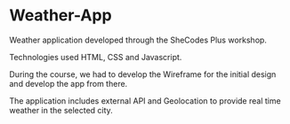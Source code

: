 # Weather-App

Weather application developed through the SheCodes Plus workshop.

Technologies used HTML, CSS and Javascript. 

During the course, we had to develop the Wireframe for the initial design and develop the app from there.

The application includes external API and Geolocation to provide real time weather in the selected city. 
